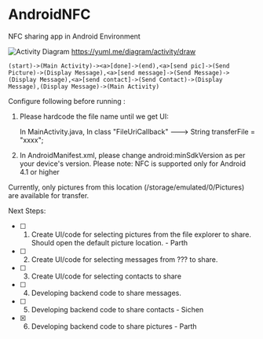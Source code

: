 # AndroidNFC
NFC sharing app in Android Environment

![Activity Diagram](http://yuml.me/bd9d42d5.png)
https://yuml.me/diagram/activity/draw

	(start)->(Main Activity)-><a>[done]->(end),<a>[send pic]->(Send Picture)->(Display Message),<a>[send message]->(Send Message)->(Display Message),<a>[send contact]->(Send Contact)->(Display Message),(Display Message)->(Main Activity)


Configure following before running :
1. Please hardcode the file name until we get UI:

	In MainActivity.java,
	In class "FileUriCallback" ---> String transferFile = "xxxx";

2. In AndroidManifest.xml, please change android:minSdkVersion as per your device's version.
	Please note: NFC is supported only for Android 4.1 or higher
	
Currently, only pictures from this location (/storage/emulated/0/Pictures) are available for transfer.

Next Steps:

- [ ] 1. Create UI/code for selecting pictures from the file explorer to share. Should open the default picture location. - Parth
- [ ] 2. Create UI/code for selecting messages from ??? to share.
- [ ] 3. Create UI/code for selecting contacts to share
- [ ] 4. Developing backend code to share messages.
- [ ] 5. Developing backend code to share contacts - Sichen
- [x] 6. Developing backend code to share pictures - Parth




